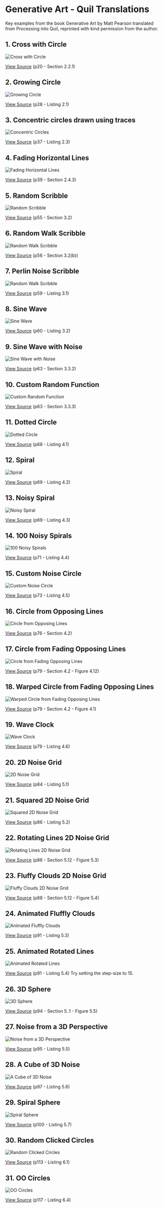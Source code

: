 # Generative Art - Quil Translations

Key examples from the book Generative Art by Matt Pearson translated from Processing into Quil, reprinted with kind permission from the author.

## 1. Cross with Circle
![Cross with Circle](http://cloud.github.com/downloads/quil/quil/gen-art-cross-with-circle.png)

[View Source](01_cross_with_circle.clj)
(p20 - Section 2.2.1)

## 2. Growing Circle
![Growing Circle](http://cloud.github.com/downloads/quil/quil/gen-art-growing-circle.png)

[View Source](02_growing_circle.clj)
(p28 - Listing 2.1)

## 3. Concentric circles drawn using traces
![Concentric Circles](http://cloud.github.com/downloads/quil/quil/gen-art-concentric-circles.png)

[View Source](03_concentric_circles.clj)
(p37 - Listing 2.3)

## 4. Fading Horizontal Lines
![Fading Horizontal Lines](http://cloud.github.com/downloads/quil/quil/gen-art-fading-horizontal-lines.png)

[View Source](04_fading_horizontal_lines.clj)
(p39 - Section 2.4.3)

## 5. Random Scribble
![Random Scribble](http://cloud.github.com/downloads/quil/quil/gen-art-random-scribble.png)

[View Source](05_random_scribble.clj)
(p55 - Section 3.2)

## 6. Random Walk Scribble
![Random Walk Scribble](http://cloud.github.com/downloads/quil/quil/gen-art-rand-walk-scribble.jpg)

[View Source](06_rand_walk_scribble.clj)
(p56 - Section 3.2(b))

## 7. Perlin Noise Scribble
![Random Walk Scribble](http://cloud.github.com/downloads/quil/quil/gen-art-perlin-noise-scribble.jpg)

[View Source](07_perlin_noise_scribble.clj)
(p59 - Listing 3.1)

## 8. Sine Wave
![Sine Wave](http://cloud.github.com/downloads/quil/quil/gen-art-sine-wave.jpg)

[View Source](08_sine_wave.clj)
(p60 - Listing 3.2)

## 9. Sine Wave with Noise
![Sine Wave with Noise](http://cloud.github.com/downloads/quil/quil/gen-art-sine-wave-with-noise.jpg)

[View Source](09_sine_wave_with_noise.clj)
(p63 - Section 3.3.2)

## 10. Custom Random Function
![Custom Random Function](http://cloud.github.com/downloads/quil/quil/gen-art-custom-random-function.jpg)

[View Source](10_custom_rand.clj)
(p63 - Section 3.3.3)

## 11. Dotted Circle
![Dotted Circle](http://cloud.github.com/downloads/quil/quil/gen-art-dotted-circle.jpg)

[View Source](11_dotted_circle.clj)
(p68 - Listing 4.1)

## 12. Spiral
![Spiral](http://cloud.github.com/downloads/quil/quil/gen-art-spiral.jpg)

[View Source](12_spiral.clj)
(p69 - Listing 4.2)

## 13. Noisy Spiral
![Noisy Spiral](http://cloud.github.com/downloads/quil/quil/gen-art-noisy-spiral.jpg)

[View Source](13_noisy_spiral.clj)
(p69 - Listing 4.3)

## 14. 100 Noisy Spirals
![100 Noisy Spirals](http://cloud.github.com/downloads/quil/quil/gen-art-hundred-noisy-spirals.jpg)

[View Source](14_hundred_noisy_spirals.clj)
(p71 - Listing 4.4)

## 15. Custom Noise Circle
![Custom Noise Circle](http://cloud.github.com/downloads/quil/quil/gen-art-custom-noise-circle.jpg)

[View Source](15_custom_noise_circle.clj)
(p73 - Listing 4.5)

## 16. Circle from Opposing Lines
![Circle from Opposing Lines](https://cloud.githubusercontent.com/assets/252053/3864369/1ecd04c8-1f5b-11e4-9762-ae495838c9f2.jpg)

[View Source](16_circle_from_opposing_lines.clj)
(p76 - Section 4.2)

## 17. Circle from Fading Opposing Lines
![Circle from Fading Opposing Lines](https://cloud.githubusercontent.com/assets/252053/3864371/45de74fc-1f5b-11e4-9e31-bc6688dd83c0.jpg)

[View Source](17_circle_from_fading_opposing_lines.clj)
(p79 - Section 4.2 - Figure 4.12)

## 18. Warped Circle from Fading Opposing Lines
![Warped Circle from Fading Opposing Lines](https://cloud.githubusercontent.com/assets/252053/3864375/604717ae-1f5b-11e4-95c4-b4a1b9c1d034.jpg)

[View Source](18_warped_circle_from_fading_opposing_lines.clj)
(p79 - Section 4.2 - Figure 4.1)

## 19. Wave Clock
![Wave Clock](https://cloud.githubusercontent.com/assets/252053/3864376/754381ce-1f5b-11e4-89b5-ebbc05df58be.jpg)

[View Source](19_wave_clock.clj)
(p79 - Listing 4.6)

## 20. 2D Noise Grid
![2D Noise Grid](https://cloud.githubusercontent.com/assets/252053/3864382/90fc3dde-1f5b-11e4-8c05-e0817dc115c6.png)

[View Source](20_noise_grid.clj)
(p84 - Listing 5.1)

## 21. Squared 2D Noise Grid
![Squared 2D Noise Grid](https://cloud.githubusercontent.com/assets/252053/3864387/a0fa3f9c-1f5b-11e4-84ad-25476acb8177.png)

[View Source](21_squared_noise_grid.clj)
(p86 - Listing 5.2)

## 22. Rotating Lines 2D Noise Grid
![Rotating Lines 2D Noise Grid](https://cloud.githubusercontent.com/assets/252053/3864392/b3471d96-1f5b-11e4-998c-eda85ddce415.png)

[View Source](22_rotating_lines_noise_grid.clj)
(p86 - Section 5.12 - Figure 5.3)

## 23. Fluffy Clouds 2D Noise Grid
![Fluffy Clouds 2D Noise Grid](https://cloud.githubusercontent.com/assets/252053/3864394/c5f665a0-1f5b-11e4-894c-2be1730ff41b.png)

[View Source](23_fluffy_clouds_noise_grid.clj)
(p88 - Section 5.12 - Figure 5.4)

## 24. Animated Fluffly Clouds
![Animated Fluffly Clouds](https://cloud.githubusercontent.com/assets/252053/3864397/d6a9f1be-1f5b-11e4-8497-913e3a22f96f.png)

[View Source](24_animated_fluffy_clouds.clj)
(p91 - Listing 5.3)

## 25. Animated Rotated Lines
![Animated Rotated Lines](https://cloud.githubusercontent.com/assets/252053/3864402/ea276b90-1f5b-11e4-9352-e1c756fd0038.png)

[View Source](25_animated_rotated_lines.clj)
(p91 - Listing 5.4)
Try setting the step-size to 15.

## 26. 3D Sphere
![3D Sphere](https://cloud.githubusercontent.com/assets/252053/3864406/0304ce3c-1f5c-11e4-8f17-d7a770336d4f.png)

[View Source](26_sphere.clj)
(p94 - Section 5..1 - Figure 5.5)

## 27. Noise from a 3D Perspective
![Noise from a 3D Perspective](https://cloud.githubusercontent.com/assets/252053/3864412/1236edcc-1f5c-11e4-9ee7-e62aafa5c941.png)

[View Source](27_noise_perspective.clj)
(p95 - Listing 5.5)

## 28. A Cube of 3D Noise
![A Cube of 3D Noise](https://cloud.githubusercontent.com/assets/252053/3864419/28667dba-1f5c-11e4-93df-d694db5e28ce.png)

[View Source](28_cloud_cube.clj)
(p97 - Listing 5.6)

## 29. Spiral Sphere
![Spiral Sphere](https://cloud.githubusercontent.com/assets/252053/3864420/36ce060c-1f5c-11e4-9a3f-0dc0df32ebcc.png)

[View Source](29_spiral_sphere.clj)
(p100 - Listing 5.7)

## 30. Random Clicked Circles
![Random Clicked Circles](https://cloud.githubusercontent.com/assets/252053/3864421/46e3cac2-1f5c-11e4-92ae-7884c0de363a.png)

[View Source](30_random_clicked_circles.clj)
(p113 - Listing 6.1)

## 31. OO Circles
![OO Circles](https://cloud.githubusercontent.com/assets/252053/3864422/57966cbc-1f5c-11e4-8bec-b5ce590f4bf5.png)

[View Source](31_oo_circles.clj)
(p117 - Listing 6.4)
